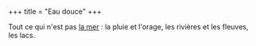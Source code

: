 +++
title = "Eau douce"
+++

Tout ce qui n'est pas [la mer](../mer) : la pluie et l'orage, les rivières et les fleuves, les lacs.
